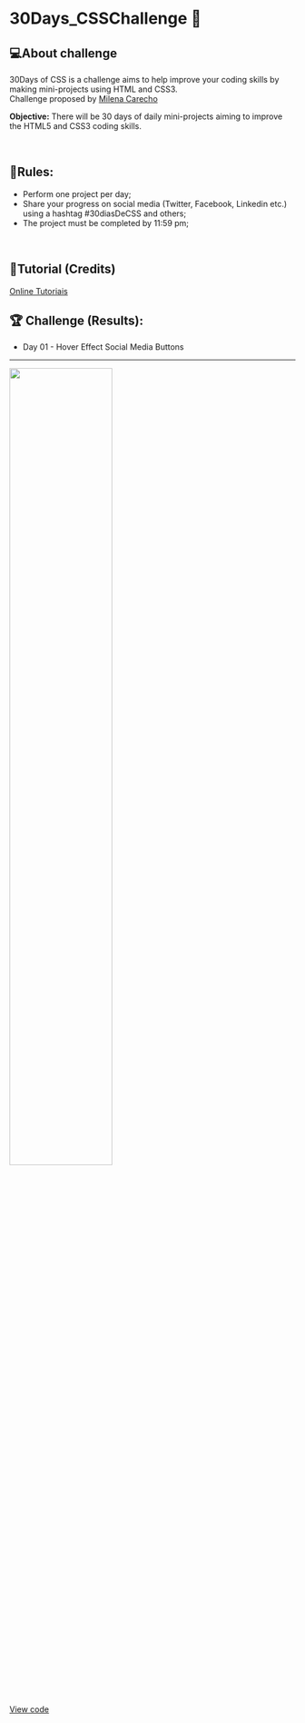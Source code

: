 # 30Days_CSSChallenge 🚀 <br>

## 💻About challenge
30Days of CSS is a challenge aims to help improve your coding skills by making mini-projects using HTML and CSS3.
<br />
Challenge proposed by [Milena Carecho](https://github.com/MilenaCarecho)
<br>

**Objective:**
There will be 30 days of daily mini-projects aiming to improve the HTML5 and CSS3 coding skills.

<br />

## 📑Rules: 
- Perform one project per day;
- Share your progress on social media (Twitter, Facebook, Linkedin etc.) using a hashtag \#30diasDeCSS and others;
- The project must be completed by 11:59 pm;
<br>

## 👥Tutorial (Credits)

[Online Tutoriais](https://www.youtube.com/channel/UCbwXnUipZsLfUckBPsC7Jog)

## 🏆 Challenge (Results):

- Day 01 - Hover Effect Social Media Buttons
---

<img src="./github/day_1.gif?raw=true" width="60%"/>

[View code](https://github.com/hemerson-git/30-days-css/tree/master/01%20-%20day)

